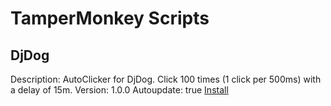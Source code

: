 # TamperMonkey Scripts

## DjDog

Description: AutoClicker for DjDog. Click 100 times (1 click per 500ms) with a delay of 15m.
Version: 1.0.0
Autoupdate: true
[Install](https://raw.githubusercontent.com/HighError/djdog/main/djdog.user.js)


